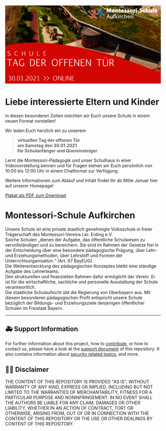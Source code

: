 ![Banner Montessori-Schule Aufkirchen](docs/images/banner.jpg)

# Liebe interessierte Eltern und Kinder
in diesen besonderen Zeiten möchten wir Euch unsere Schule in einem neuen Format vorstellen!

Wir laden Euch herzlich ein zu unserem

>__virtuellen Tag der offenen Tür__  
>__am Samstag den 30.01.2021__  
>__für Schulanfänger und Quereinsteiger__

Lernt die Montessori-Pädagogik und unser Schulhaus in einer Videovorstellung kennen
und für Fragen stehen wir Euch persönlich von 10:00 bis 12:00 Uhr in einem Chatformat zur Verfügung.

Weitere Informationen zum Ablauf und Inhalt findet Ihr ab Mitte Januar hier auf unserer Homepage!

[Plakat als PDF zum Download](http://www.montessori-erding.de/fileadmin/Schule/Tag_der_offenen_Tuer/A4_Plakat_TdoT_2021_final.pdf)

#  Montessori-Schule Aufkirchen 

Unsere Schule ist eine private staatlich genehmigte Volksschule in freier Trägerschaft des Montessori-Vereins Lkr. Erding e.V.  
Solche Schulen „dienen der Aufgabe, das öffentliche Schulwesen zu vervollständigen und zu bereichern. Sie sind im Rahmen der Gesetze frei in der Entscheidung über eine besondere pädagogische Prägung, über Lehr- und Erziehungsmethoden, über Lehrstoff und Formen der Unterrichtsorganisation.“ (Art. 67 BayEUG).  
Die Weiterentwicklung des pädagogischen Konzeptes bleibt eine ständige Aufgabe des Lehrerteams.  
Den strukturellen und finanziellen Rahmen dafür ermöglicht der Verein. Er ist für die wirtschaftliche, sachliche und personelle Ausstattung der Schule verantwortlich.  
Die staatliche Schulaufsicht übt die Regierung von Oberbayern aus. 
Mit diesem besonderen pädagogischen Profil entspricht unsere Schule bezüglich der Bildungs- und Erziehungsziele denjenigen öffentlicher Schulen im Freistaat Bayern.

---

## :ambulance: Support Information

For further information about this project, how to [contribute](CONTRIBUTING.md), or how to contact us, please have a look at the [support document](SUPPORT.md) of this repository. It also contains information about [security related topics](SECURITY.md), and more.  

## :man_judge: Disclaimer

THE CONTENT OF THIS REPOSITORY IS PROVIDED "AS IS", WITHOUT WARRANTY OF ANY KIND, EXPRESS OR IMPLIED, INCLUDING BUT NOT LIMITED TO THE WARRANTIES OF MERCHANTABILITY, FITNESS FOR A PARTICULAR PURPOSE AND NONINFRINGEMENT. IN NO EVENT SHALL THE AUTHORS BE LIABLE FOR ANY CLAIM, DAMAGES OR OTHER LIABILITY, WHETHER IN AN ACTION OF CONTRACT, TORT OR OTHERWISE, ARISING FROM, OUT OF OR IN CONNECTION WITH THE CONTENT OF THIS REPOSITORY OR THE USE OR OTHER DEALINGS BY CONTENT OF THIS REPOSITORY.